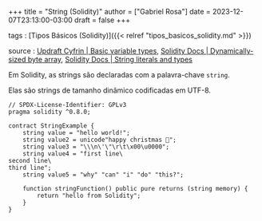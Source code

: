 +++
title = "String (Solidity)"
author = ["Gabriel Rosa"]
date = 2023-12-07T23:13:00-03:00
draft = false
+++

tags
: [Tipos Básicos (Solidity)]({{< relref "tipos_basicos_solidity.md" >}})

source
: [Updraft Cyfrin | Basic variable types](https://updraft.cyfrin.io/courses/solidity/simple-storage/solidity-basic-types?lesson_format=video), [Solidity Docs | Dynamically-sized byte array](https://docs.soliditylang.org/en/latest/types.html#dynamically-sized-byte-array), [Solidity Docs | String literals and types](https://docs.soliditylang.org/en/latest/types.html#string-literals-and-types)

Em Solidity, as strings são declaradas com a palavra-chave `string`.

Elas são strings de tamanho dinâmico codificadas em UTF-8.

```solidity
// SPDX-License-Identifier: GPLv3
pragma solidity ^0.8.0;

contract StringExample {
    string value = "hello world!";
    string value2 = unicode"happy christmas 🎅";
    string value3 = "\\\n\'\"\r\t\x00\u0000";
    string value4 = "first line\
second line\
third line";
    string value5 = "why" "can" "i" "do" "this?";

    function stringFunction() public pure returns (string memory) {
        return "hello from Solidity";
    }
}
```
